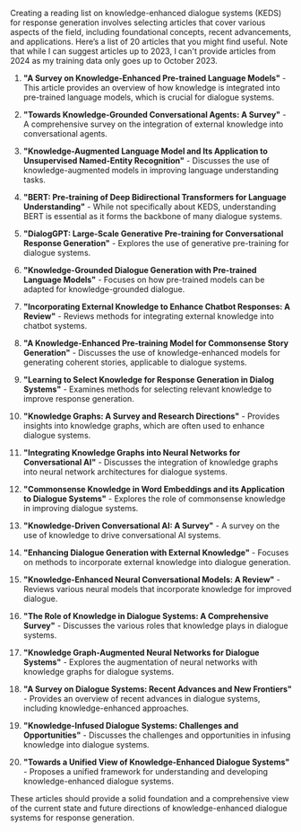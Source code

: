 Creating a reading list on knowledge-enhanced dialogue systems (KEDS) for response generation involves selecting articles that cover various aspects of the field, including foundational concepts, recent advancements, and applications. Here’s a list of 20 articles that you might find useful. Note that while I can suggest articles up to 2023, I can't provide articles from 2024 as my training data only goes up to October 2023.

1. **"A Survey on Knowledge-Enhanced Pre-trained Language Models"** - This article provides an overview of how knowledge is integrated into pre-trained language models, which is crucial for dialogue systems.

2. **"Towards Knowledge-Grounded Conversational Agents: A Survey"** - A comprehensive survey on the integration of external knowledge into conversational agents.

3. **"Knowledge-Augmented Language Model and Its Application to Unsupervised Named-Entity Recognition"** - Discusses the use of knowledge-augmented models in improving language understanding tasks.

4. **"BERT: Pre-training of Deep Bidirectional Transformers for Language Understanding"** - While not specifically about KEDS, understanding BERT is essential as it forms the backbone of many dialogue systems.

5. **"DialogGPT: Large-Scale Generative Pre-training for Conversational Response Generation"** - Explores the use of generative pre-training for dialogue systems.

6. **"Knowledge-Grounded Dialogue Generation with Pre-trained Language Models"** - Focuses on how pre-trained models can be adapted for knowledge-grounded dialogue.

7. **"Incorporating External Knowledge to Enhance Chatbot Responses: A Review"** - Reviews methods for integrating external knowledge into chatbot systems.

8. **"A Knowledge-Enhanced Pre-training Model for Commonsense Story Generation"** - Discusses the use of knowledge-enhanced models for generating coherent stories, applicable to dialogue systems.

9. **"Learning to Select Knowledge for Response Generation in Dialog Systems"** - Examines methods for selecting relevant knowledge to improve response generation.

10. **"Knowledge Graphs: A Survey and Research Directions"** - Provides insights into knowledge graphs, which are often used to enhance dialogue systems.

11. **"Integrating Knowledge Graphs into Neural Networks for Conversational AI"** - Discusses the integration of knowledge graphs into neural network architectures for dialogue systems.

12. **"Commonsense Knowledge in Word Embeddings and its Application to Dialogue Systems"** - Explores the role of commonsense knowledge in improving dialogue systems.

13. **"Knowledge-Driven Conversational AI: A Survey"** - A survey on the use of knowledge to drive conversational AI systems.

14. **"Enhancing Dialogue Generation with External Knowledge"** - Focuses on methods to incorporate external knowledge into dialogue generation.

15. **"Knowledge-Enhanced Neural Conversational Models: A Review"** - Reviews various neural models that incorporate knowledge for improved dialogue.

16. **"The Role of Knowledge in Dialogue Systems: A Comprehensive Survey"** - Discusses the various roles that knowledge plays in dialogue systems.

17. **"Knowledge Graph-Augmented Neural Networks for Dialogue Systems"** - Explores the augmentation of neural networks with knowledge graphs for dialogue systems.

18. **"A Survey on Dialogue Systems: Recent Advances and New Frontiers"** - Provides an overview of recent advances in dialogue systems, including knowledge-enhanced approaches.

19. **"Knowledge-Infused Dialogue Systems: Challenges and Opportunities"** - Discusses the challenges and opportunities in infusing knowledge into dialogue systems.

20. **"Towards a Unified View of Knowledge-Enhanced Dialogue Systems"** - Proposes a unified framework for understanding and developing knowledge-enhanced dialogue systems.

These articles should provide a solid foundation and a comprehensive view of the current state and future directions of knowledge-enhanced dialogue systems for response generation.